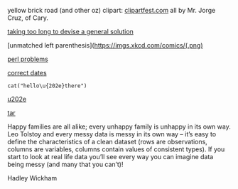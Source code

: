 yellow brick road (and other oz) clipart:
<a href="https://clipartfest.com/">clipartfest.com</a>
all by Mr. Jorge Cruz, of Cary.


[taking too long to devise a general solution](https://imgs.xkcd.com/comics/the_general_problem.png)

[unmatched left parenthesis](https://imgs.xkcd.com/comics/(.png)

[perl problems](https://imgs.xkcd.com/comics/perl_problems.png)

[correct dates](https://imgs.xkcd.com/comics/iso_8601.png)

```
cat("hello\u{202e}there")
```

[u202e](https://imgs.xkcd.com/comics/rtl.png)

[tar](https://imgs.xkcd.com/comics/tar.png)

Happy families are all alike; every unhappy family is unhappy in its own way.
Leo Tolstoy
and every messy data is messy in its own way – it’s easy to define the characteristics of a clean
dataset  (rows  are  observations,  columns  are  variables,  columns  contain  values  of  consistent
types). If you start to look at real life data you’ll see every way you can imagine data being messy
(and many that you can’t)!

Hadley Wickham